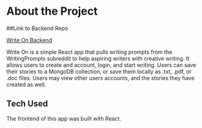 # About the Project
##Link to Backend Repo

[Write On Backend](https://github.com/TimothyAllgood/writr_backend)

Write On is a simple React app that pulls writing prompts from the WritingPrompts subreddit to help aspiring writers with creative writing. It allows users to create and account, login, and start writing. Users can save their stories to a MongoDB collection, or save them locally as .txt, .pdf, or .doc files. Users may view other users accounts, and the stories they have created as well.

## Tech Used
The frontend of this app was built with React.
